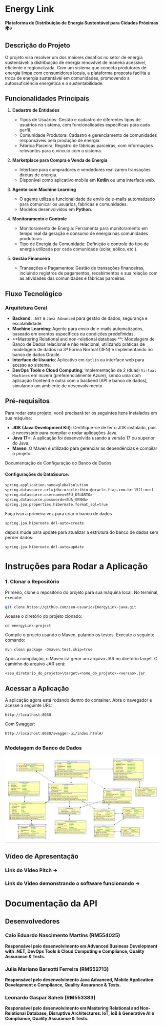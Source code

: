 # Energy Link
#### Plataforma de Distribuição de Energia Sustentável para Cidades Próximas 🌍⚡

## Descrição do Projeto
O projeto visa resolver um dos maiores desafios no setor de energia sustentável: a distribuição de energia renovável de maneira acessível, eficiente e regionalizada. Com um sistema que conecta produtores de energia limpa com consumidores locais, a plataforma proposta facilita a troca de energia sustentável em comunidades, promovendo a autossuficiência energética e a sustentabilidade.


  ##

  
## Funcionalidades Principais
1. **Cadastro de Entidades**  
   - Tipos de Usuários: Gestão e cadastro de diferentes tipos de usuários no sistema, com funcionalidades específicas para cada perfil.
   - Comunidade Produtora: Cadastro e gerenciamento de comunidades responsáveis pela produção de energia.
   - Fábrica Parceira: Registro de fábricas parceiras, com informações relevantes para o vínculo com o sistema.

2. **Marketplace para Compra e Venda de Energia**  
   - Interface para compradores e vendedores realizarem transações diretas de energia.  
   - Disponível como aplicativo mobile em **Kotlin** ou uma interface web.

3. **Agente com Machine Learning**  
   - O agente utiliza a funcionalidade de envio de e-mails automatizado para comunicar os usuários, fabricas e comunidades.
   - Modelos desenvolvidos em **Python**.

4. **Monitoramento e Controle**
    - Monitoramento de Energia: Ferramenta para monitoramento em tempo real da geração e consumo de energia nas comunidades produtoras.
    - Tipo de Energia da Comunidade: Definição e controle do tipo de energia utilizada por cada comunidade (solar, eólica, etc.).
  
5. **Gestão Financeira**
    - Transações e Pagamentos: Gestão de transações financeiras, incluindo registros de pagamentos, recebimentos e sua relação com as atividades das comunidades e fábricas parceiras.

## 


## Fluxo Tecnológico

### Arquitetura Geral
- **Backend**: `.NET` e `Java Advanced` para gestão de dados, segurança e escalabilidade.  
- **Machine Learning**: Agente para envio de e-mails automatizados, baseado em eventos específicos ou condições predefinidas.  
- **Mastering Relational and non-relational database **:  Modelagem de Banco de Dados relacional e não relacional, utilizando práticas de modelagem de dados na 3ª Forma Normal (3FN) e implementando no banco de dados Oracle. 
- **Interface de Usuário**: Aplicativo em `Kotlin` ou interface web para acesso ao sistema.
- **DevOps Tools e Cloud Computing**: Implementação de 2 (duas) `Virtual Machines` em nuvem (preferencialmente Azure), sendo uma com aplicação frontend e outra com o backend (API e banco de dados), simulando um ambiente de desenvolvimento.

## Pré-requisitos
Para rodar este projeto, você precisará ter os seguintes itens instalados em sua máquina:

- **JDK (Java Development Kit)**: Certifique-se de ter o JDK instalado, pois é necessário para compilar e rodar aplicações Java.
- **Java 17+**: A aplicação foi desenvolvida usando a versão 17 ou superior do Java.
- **Maven**: O Maven é utilizado para gerenciar as dependências e compilar o projeto.

Documentação de Configuração do Banco de Dados
#### Configurações do DataSource:
```
spring.application.name=globalsolution
spring.datasource.url=jdbc:oracle:thin:@oracle.fiap.com.br:1521:orcl
spring.datasource.username=<SEU_USUARIO>
spring.datasource.password=<SUA_SENHA>
spring.jpa.properties.hibernate.format_sql=true
```
Faça isso a primeira vez para criar o banco de dados
```
spring.jpa.hibernate.ddl-auto=create
```

depois mude para update para atualizar a estrutura do banco de dados sem perder dados:
```
spring.jpa.hibernate.ddl-auto=update
```

  ##
  
# Instruções para Rodar a Aplicação

### 1. Clonar o Repositório
Primeiro, clone o repositório do projeto para sua máquina local. No terminal, execute:

```bash
git clone https://github.com/seu-usuario/EnergyLink-java.git
```

Acesse o diretório do projeto clonado:
```
cd energyLink-project
```
Compile o projeto usando o Maven, pulando os testes. Execute o seguinte comando:
```
mvn clean package -Dmaven.test.skip=true
```
Após a compilação, o Maven irá gerar um arquivo JAR no diretório target. O caminho do arquivo JAR será:
```
<seu_diretorio_do_projeto>\target\<nome_do_projeto>-<versao>.jar
```
## Acessar a Aplicação
A aplicação agora está rodando dentro do container. Abra o navegador e acesse a seguinte URL:
```
http://localhost:8080
```
Com Swagger:
```
http://localhost:8080/swagger-ui/index.html#/
```

  ##
  
##

### Modelagem do Banco de Dados
![Diagrama de Entidade e Relacionamento (DER)](https://github.com/jumarianobf/EnergyLink-java/blob/main/imagens/Relacionamento.png)


## Vídeo de Apresentação

### Link do Vídeo Pitch -> 
### Link do Vídeo demonstrando o software funcionando -> 
  
  ##

# Documentação da API



## Desenvolvedores

### Caio Eduardo Nascimento Martins (RM554025)
**Responsável pelo desenvolvimento em Advanced Business Development with .NET, DevOps Tools & Cloud Computing e Compliance, Quality Assurance & Tests.**

### Julia Mariano Barsotti Ferreira (RM552713)  
**Responsável pelo desenvolvimento Java Advanced, Mobile Application Development e Compliance, Quality Assurance & Tests.**

### Leonardo Gaspar Saheb (RM553383)  
**Responsável pelo desenvolvimento em Mastering Relational and Non-Relational Database, Disruptive Architectures: IoT, IoB & Generative AI e Compliance, Quality Assurance & Tests.**
